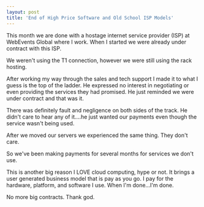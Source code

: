 ```yaml
---
layout: post
title: 'End of High Price Software and Old School ISP Models'
---
```

This month we are done with a hostage internet service provider (ISP) at WebEvents Global where I work. When I started we were already under contract with this ISP.<p></p>
We weren't using the T1 connection, however we were still using the rack hosting.<p></p>
After working my way through the sales and tech support I made it to what I guess is the top of the ladder. He expressed no interest in negotiating or even providing the services they had promised. He just reminded we were under contract and that was it.<p></p>
There was definitely fault and negligence on both sides of the track. He didn't care to hear any of it....he just wanted our payments even though the service wasn't being used.<p></p>
After we moved our servers we experienced the same thing. They don't care.<p></p>
So we've been making payments for several months for services we don't use.<p></p>
This is another big reason I LOVE cloud computing, hype or not. It brings a user generated business model that is pay as you go. I pay for the hardware, platform, and software I use. When I'm done...I'm done.<p></p>
No more big contracts. Thank god.